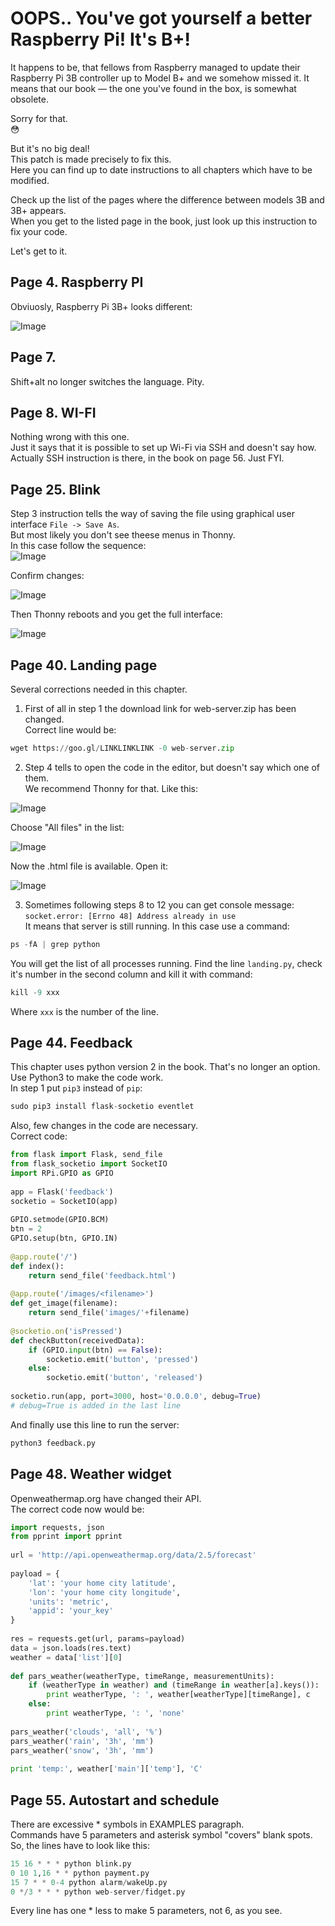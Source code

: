 # OOPS.. You've got yourself a better Raspberry Pi! It's B+!

It happens to be, that fellows from Raspberry managed to update their Raspberry Pi 3B controller up to Model B+ and we somehow missed it. It means that our book — the one you've found in the box, is somewhat obsolete.

Sorry for that.   
:flushed:

But it's no big deal!    
This patch is made precisely to fix this.   
Here you can find up to date instructions to all chapters which have to be modified.

Check up the list of the pages where the difference between models 3B and 3B+ appears.   
When you get to the listed page in the book, just look up this instruction to fix your code.

Let's get to it.

## Page 4. Raspberry PI
Obviuosly, Raspberry Pi 3B+ looks different:

![Image](/docs/b-plus/images/pi.png)

## Page 7.
Shift+alt no longer switches the language. Pity.

## Page 8. WI-FI
Nothing wrong with this one.    
Just it says that it is possible to set up Wi-Fi via SSH and doesn't say how.   
Actually SSH instruction is there, in the book on page 56. Just FYI.

## Page 25. Blink
Step 3 instruction tells the way of saving the file using graphical user interface `File -> Save As`.   
But most likely you don't see theese menus in Thonny.   
In this case follow the sequence:   
![Image](/docs/b-plus/images/p25-1.png)   

Confirm changes:

![Image](/docs/b-plus/images/p25-2.png)   

Then Thonny reboots and you get the full interface:

![Image](/docs/b-plus/images/p25-3.png) 

## Page 40. Landing page
Several corrections needed in this chapter.    
1. First of all in step 1 the download link for web-server.zip has been changed.   
Correct line would be:   
```python
wget https://goo.gl/LINKLINKLINK -0 web-server.zip
```

2. Step 4 tells to open the code in the editor, but doesn't say which one of them.   
We recommend Thonny for that. Like this:    

![Image](/docs/b-plus/images/p41-1.png) 

Choose "All files" in the list:

![Image](/docs/b-plus/images/p41-2.png) 

Now the .html file is available. Open it:

![Image](/docs/b-plus/images/p41-3.png) 

3. Sometimes following steps 8 to 12 you can get console message:    
`socket.error: [Errno 48] Address already in use`   
It means that server is still running. In this case use a command:   
```python
ps -fA | grep python
```
You will get the list of all processes running. Find the line `landing.py`, check it's number in the second column and kill it with command:
```python
kill -9 xxx
```
Where `xxx` is the number of the line.

## Page 44. Feedback
This chapter uses python version 2 in the book. That's no longer an option.   
Use Python3 to make the code work.   
In step 1 put `pip3` instead of `pip`:   
```python
sudo pip3 install flask-socketio eventlet
```
Also, few changes in the code are necessary.   
Correct code:
```python
from flask import Flask, send_file
from flask_socketio import SocketIO
import RPi.GPIO as GPIO
 
app = Flask('feedback')
socketio = SocketIO(app)
 
GPIO.setmode(GPIO.BCM)
btn = 2
GPIO.setup(btn, GPIO.IN)
 
@app.route('/')
def index():
    return send_file('feedback.html')
 
@app.route('/images/<filename>')
def get_image(filename):
    return send_file('images/'+filename)
 
@socketio.on('isPressed')
def checkButton(receivedData):
    if (GPIO.input(btn) == False):
        socketio.emit('button', 'pressed')
    else:
        socketio.emit('button', 'released')
 
socketio.run(app, port=3000, host='0.0.0.0', debug=True)
# debug=True is added in the last line
```

And finally use this line to run the server:   
```python
python3 feedback.py
```

## Page 48. Weather widget
Openweathermap.org have changed their API.   
The correct code now would be:
```python
import requests, json
from pprint import pprint
 
url = 'http://api.openweathermap.org/data/2.5/forecast'
 
payload = {
    'lat': 'your home city latitude',
    'lon': 'your home city longitude',
    'units': 'metric',
    'appid': 'your_key'
}
 
res = requests.get(url, params=payload)
data = json.loads(res.text)
weather = data['list'][0]
 
def pars_weather(weatherType, timeRange, measurementUnits):
    if (weatherType in weather) and (timeRange in weather[a].keys()):
        print weatherType, ': ', weather[weatherType][timeRange], c
    else:
        print weatherType, ': ', 'none'
 
pars_weather('clouds', 'all', '%')
pars_weather('rain', '3h', 'mm')
pars_weather('snow', '3h', 'mm')
 
print 'temp:', weather['main']['temp'], 'C'
```

## Page 55. Autostart and schedule
There are excessive * symbols in EXAMPLES paragraph.    
Commands have 5 parameters and asterisk symbol "covers" blank spots.    
So, the lines have to look like this:   
```python
15 16 * * * python blink.py
0 10 1,16 * * python payment.py
15 7 * * 0-4 python alarm/wakeUp.py
0 */3 * * * python web-server/fidget.py
```
Every line has one * less to make 5 parameters, not 6, as you see.   
